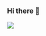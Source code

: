 ### Hi there 👋

![](https://i.gifer.com/F7E.gif)

<!--
**eyyMinda/eyyMinda** is a ✨ _special_ ✨ repository because its `README.md` (this file) appears on your GitHub profile.

Here are some ideas to get you started:

- 🔭 I’m currently working on ...
- 🌱 I’m currently learning React.js, Next.js, Tailwindcss
- 👯 I’m looking to collaborate on ...
- 🤔 I’m looking for help with ...
- 💬 Ask me about ...
- 📫 How to reach me: [LinkedIn](https://www.linkedin.com/in/eyyminda/)
- 😄 Pronouns: ...
- ⚡ Fun fact: ...
-->
